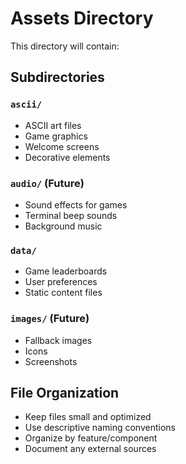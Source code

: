 # Assets Directory

This directory will contain:

## Subdirectories

### `ascii/`
- ASCII art files
- Game graphics
- Welcome screens
- Decorative elements

### `audio/` (Future)
- Sound effects for games
- Terminal beep sounds
- Background music

### `data/`
- Game leaderboards
- User preferences
- Static content files

### `images/` (Future)
- Fallback images
- Icons
- Screenshots

## File Organization

- Keep files small and optimized
- Use descriptive naming conventions
- Organize by feature/component
- Document any external sources

